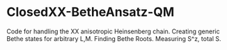 # ClosedXX-BetheAnsatz-QM
Code for handling the XX anisotropic Heinsenberg chain. Creating generic Bethe states for arbitrary L,M. Finding Bethe Roots. Measuring S^z, total S. 
